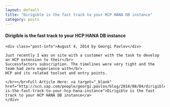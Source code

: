 ```yaml
---
layout: default
title: "Dirigible is the fast track to your HCP HANA DB instance"
category: posts
---
```

<div class="container">
	<div class="post">
	<b><h4>Dirigible is the fast track to your HCP HANA DB instance</h4></b>
	
	<div class="post-info">August 4, 2014 by Georgi Pavlov</div>
	
	Just recently I was on site with a customer with the task to develop an HCP extension to their</br>
	Successfactors subscription. The timelines were very tight and the team had zero experience with</br>
	HCP and its related toolset and entry points.

	</br></br>Full Article Here: <a target="_blank" href="http://scn.sap.com/people/georgi.pavlov/blog/2014/08/04/dirigible-is-the-fast-track-to-your-hcp-hana-instance">Dirigible is the fast track to your HCP HANA DB instance</a>
	</div>
</div>